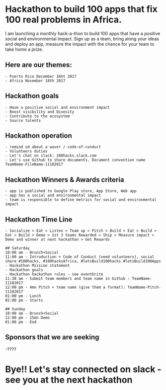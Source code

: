 # Hackathon to build 100 apps that fix 100 real problems in Africa.
I am launching a monthly hack-a-thon to build 100 apps that have a positive social and environmental impact.
Sign up as a team, bring along your ideas and deploy an app, measure the impact with the chance for your team to take home a prize.

## Here are our themes:
```
- Puerto Rico December 16ht 2017
- Africa November 18th 2017
```


## Hackathon goals 
```
- Have a positive social and environment impact
- Boost visibility and Divesity
- Contribute to the ecosystem
- Source talents
```

## Hackathon operation
```
- remind ud about a waver / code-of-conduct
- Volunteers duties
- Let's chat on slack: 100hacks.slack.com 
- Let's use Github to share documents. Document convention name TeamName-FileName-11182017
```
## Hackathon Winners & Awards criteria
```
- app is published to Google Play store, App Store, Web app  
- app has a social and environmental impact
- team is responsible to define metrics for social and environmental impact
```

## Hackathon Time Line
```
- Socialize > Eat > Listen > Team up > Pitch > Build > Eat > Build > Eat > Build > Demo > 1st 3 teams Rewarded > Ship > Measure impact > Demo and winner at next hackathon > Get Rewards
```
```
## Saturday
10:00 am - Brunch+Social
11:00 am - Introduction + Code of Conduct (need volunteers), social share #100hacks, #100hacksAfrica, #letsBuild100hacks #letsBuild100Apps
- Hackathon Mission statement
- Hackathon goals
- Hackathon hackathon rules - see eventbrite
11:30 am - Submit team members and team name in Github : TeamName-11182017
12:00 pm - 4mn Pitch + team name (give them a format): TeamName-Pitch-11182017
01:00 pm - Lunch
02:00 pm - Starts

## Sunday
10:00 am - Brunch+Social
12:00 pm - 15mn Demo
01:00 pm - End
```


## Sponsors that we are seeking
-????

# Bye!! Let's stay connected on slack - see you at the next hackathon
